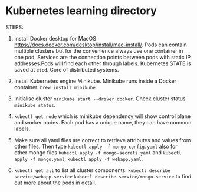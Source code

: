 # Kubernetes learning directory

STEPS: 

1. Install Docker desktop for MacOS https://docs.docker.com/desktop/install/mac-install/. Pods can contain multiple clusters but for the convenience always use one container in one pod. Services are the connection points between pods with static IP addresses.Pods will find each other through labels. Kubernetes STATE is saved at `etcd`. Core of distributed systems.

2. Install Kubernetes engine Minikube. Minikube runs inside a Docker container. `brew install minikube`. 

3. Initialise cluster `minikube start --driver docker`. Check cluster status `minikube status`. 

4. `kubectl get node` which is minikube dependency will show control plane and worker nodes. Each pod has a unique name, they can have common labels. 

5. Make sure all yaml files are correct to retrieve attributes and values from other files. Then type `kubectl apply -f mongo-config.yaml` also for other mongo files `kubectl apply -f mongo-secrets.yaml` and `kubectl apply -f mongo.yaml`, `kubectl apply -f webapp.yaml`.

6. `kubectl get all` to list all cluster components. `kubectl describe service/webapp-service` `kubectl describe service/mongo-service` to find out more about the pods in detail.



